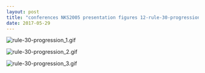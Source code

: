 ```yaml
---
layout: post
title: "conferences NKS2005 presentation figures 12-rule-30-progression rule-30-progression.nb"
date: 2017-05-29
---
```


![rule-30-progression_1.gif](../../../assets/2017/05/29/rule-30-progression-500px/rule-30-progression_1.gif)

![rule-30-progression_2.gif](../../../assets/2017/05/29/rule-30-progression-500px/rule-30-progression_2.gif)

![rule-30-progression_3.gif](../../../assets/2017/05/29/rule-30-progression-500px/rule-30-progression_3.gif)

